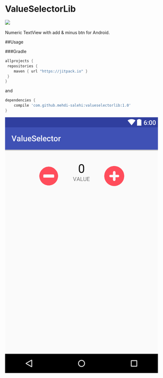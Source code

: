 # ValueSelectorLib
[![](https://jitpack.io/v/mehdi-salehi/ValueSelectorLib.svg)](https://jitpack.io/#mehdi-salehi/ValueSelectorLib)

Numeric TextView with add & minus btn for Android.

##Usage

###Gradle

```gradle
allprojects {
 repositories {   
    maven { url "https://jitpack.io" }
 }
}
```
and
```gradle
dependencies {
    compile 'com.github.mehdi-salehi:valueselectorlib:1.0'
}
```
![Screenshots](https://github.com/mehdi-salehi/ValueSelectorLib/blob/master/ScreenShot/layout-2016-09-05-121416.png)
